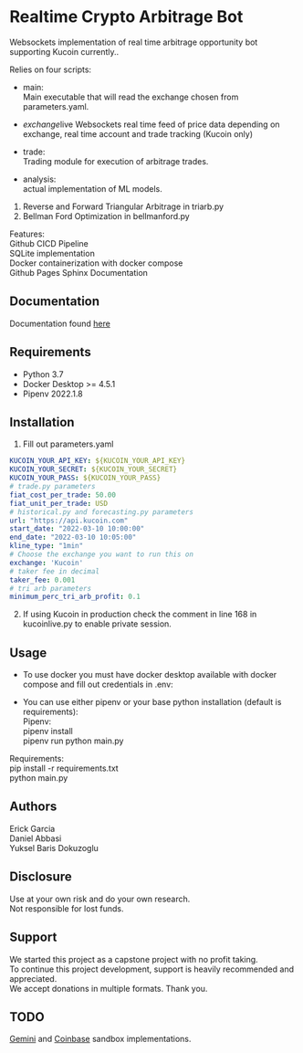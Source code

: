 #  Realtime Crypto Arbitrage Bot

Websockets implementation of real time arbitrage opportunity bot supporting Kucoin currently..

Relies on four scripts:

* main:<br>
Main executable that will read the exchange chosen from parameters.yaml.

* *exchange*live
Websockets real time feed of price data depending on exchange, real time account and trade tracking (Kucoin only)

* trade:<br>
Trading module for execution of arbitrage trades.

* analysis:<br>
actual implementation of ML models.

1. Reverse and Forward Triangular Arbitrage in triarb.py
2. Bellman Ford Optimization in bellmanford.py

Features:<br>
Github CICD Pipeline<br>
SQLite implementation<br>
Docker containerization with docker compose<br>
Github Pages Sphinx Documentation

## Documentation

Documentation found [here](https://ehgp.github.io/realtime_crypto_arbitrage_bot/)

## Requirements

* Python 3.7
* Docker Desktop >= 4.5.1
* Pipenv 2022.1.8

## Installation

1. Fill out parameters.yaml

```yaml
KUCOIN_YOUR_API_KEY: ${KUCOIN_YOUR_API_KEY}
KUCOIN_YOUR_SECRET: ${KUCOIN_YOUR_SECRET}
KUCOIN_YOUR_PASS: ${KUCOIN_YOUR_PASS}
# trade.py parameters
fiat_cost_per_trade: 50.00
fiat_unit_per_trade: USD
# historical.py and forecasting.py parameters
url: "https://api.kucoin.com"
start_date: "2022-03-10 10:00:00"
end_date: "2022-03-10 10:05:00"
kline_type: "1min"
# Choose the exchange you want to run this on
exchange: 'Kucoin'
# taker fee in decimal
taker_fee: 0.001
# tri arb parameters
minimum_perc_tri_arb_profit: 0.1
```

2. If using Kucoin in production check the comment in line 168 in kucoinlive.py to enable private session.

## Usage

* To use docker you must have docker desktop available with docker compose and fill out credentials in .env:

* You can use either pipenv or your base python installation (default is requirements):<br>
Pipenv:<br>
pipenv install<br>
pipenv run python main.py

Requirements:<br>
pip install -r requirements.txt<br>
python main.py

## Authors

Erick Garcia<br>
Daniel Abbasi<br>
Yuksel Baris Dokuzoglu

## Disclosure

Use at your own risk and do your own research.<br>
Not responsible for lost funds.

## Support

We started this project as a capstone project with no profit taking.<br>
To continue this project development, support is heavily recommended and appreciated.<br>
We accept donations in multiple formats. Thank you.

## TODO

[Gemini](https://docs.gemini.com/rest-api/#sandbox) and [Coinbase](https://docs.cloud.coinbase.com/exchange/docs/sandbox) sandbox implementations.
